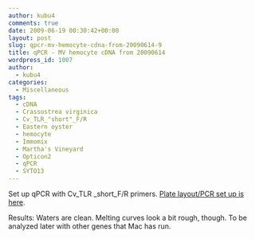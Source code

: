 ```yaml
---
author: kubu4
comments: true
date: 2009-06-19 00:30:42+00:00
layout: post
slug: qpcr-mv-hemocyte-cdna-from-20090614-9
title: qPCR - MV hemocyte cDNA from 20090614
wordpress_id: 1007
author:
  - kubu4
categories:
  - Miscellaneous
tags:
  - cDNA
  - Crassostrea virginica
  - Cv_TLR_"short"_F/R
  - Eastern oyster
  - hemocyte
  - Immomix
  - Martha's Vineyard
  - Opticon2
  - qPCR
  - SYTO13
---
```


Set up qPCR with Cv_TLR _short_F/R primers. [Plate layout/PCR set up is here](http://eagle.fish.washington.edu/Arabidopsis/Notebook%20Workup%20Files/20090618-01.jpg).

Results: Waters are clean. Melting curves look a bit rough, though. To be analyzed later with other genes that Mac has run.
